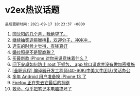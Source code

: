 # v2ex热议话题

`最后更新时间：2021-09-17 10:23:37 +0800`

1. [回沈阳的几个月，我绝望了。](https://www.v2ex.com/t/802248)
1. [继续抽奖送猕猴桃🥝，欢迎分子，冲冲冲...](https://www.v2ex.com/t/802233)
1. [选车的时候才觉得，有钱真好](https://www.v2ex.com/t/802307)
1. [婚纱照是不是智商税？](https://www.v2ex.com/t/802367)
1. [买最新款 iPhone 对你来说意味着什么？](https://www.v2ex.com/t/802318)
1. [问下安卓如何防止 root 下抓包， app 接口请求并没有做加密措施](https://www.v2ex.com/t/802359)
1. [[全职远程] 编译器开发工程师/40-60K/中美大牛团队/灵活办公](https://www.v2ex.com/t/802215)
1. [多年 Android 用户准备换 iPhone 13 了](https://www.v2ex.com/t/802293)
1. [Firefox 正在失去它最后的拥趸](https://www.v2ex.com/t/802450)
1. [救命，似乎把笔记本电脑搞坏了](https://www.v2ex.com/t/802412)

